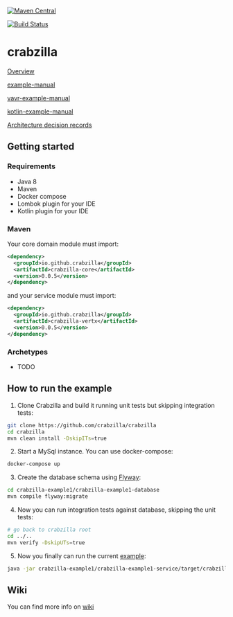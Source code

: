 [![Maven Central](https://maven-badges.herokuapp.com/maven-central/io.github.crabzilla/crabzilla/badge.svg)](http://search.maven.org/#artifactdetails%7Cio.github.crabzilla%7Ccrabzilla%7C0.0.5%7C)

[![Build Status](https://travis-ci.org/crabzilla/crabzilla.svg?branch=master)](https://travis-ci.org/crabzilla/crabzilla)

# crabzilla

[Overview](https://crabzilla.github.io/crabzilla/docs/overview.html)

[example-manual](https://crabzilla.github.io/crabzilla/docs/example-manual.html)

[vavr-example-manual](https://crabzilla.github.io/crabzilla/docs/vavr-example-manual.html)

[kotlin-example-manual](https://crabzilla.github.io/crabzilla/docs/kotlin-example-manual.html)

[Architecture decision records](https://github.com/crabzilla/crabzilla/tree/master/doc/architecture/decisions)

## Getting started

### Requirements

* Java 8
* Maven
* Docker compose
* Lombok plugin for your IDE
* Kotlin plugin for your IDE

### Maven

Your core domain module must import:

```xml
<dependency>
  <groupId>io.github.crabzilla</groupId>
  <artifactId>crabzilla-core</artifactId>
  <version>0.0.5</version>
</dependency>
```

and your service module must import:

```xml
<dependency>
  <groupId>io.github.crabzilla</groupId>
  <artifactId>crabzilla-vertx</artifactId>
  <version>0.0.5</version>
</dependency>
```
### Archetypes

* TODO

## How to run the example

1. Clone Crabzilla and build it running unit tests but skipping integration tests:

```bash
git clone https://github.com/crabzilla/crabzilla
cd crabzilla
mvn clean install -DskipITs=true
```

2. Start a MySql instance. You can use docker-compose:

```bash
docker-compose up
```

3. Create the database schema using [Flyway](https://flywaydb.org/):

```bash
cd crabzilla-example1/crabzilla-example1-database
mvn compile flyway:migrate
```

4. Now you can run integration tests against database, skipping the unit tests:

```bash
# go back to crabzilla root
cd ../..
mvn verify -DskipUTs=true 
```

5. Now you finally can run the current [example](crabzilla-example1/crabzilla-example1-service/src/main/java/io/github/crabzilla/example1/Example1Launcher.java):

```bash
java -jar crabzilla-example1/crabzilla-example1-service/target/crabzilla-example1-service-0.0.5-fat.jar
```

## Wiki 

You can find more info on [wiki](https://github.com/crabzilla/crabzilla/wiki)
